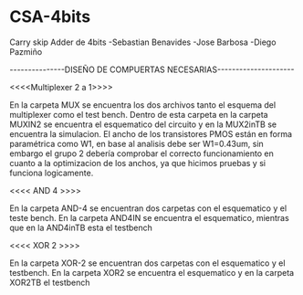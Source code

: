 # CSA-4bits
Carry skip Adder de 4bits 
-Sebastian Benavides
-Jose Barbosa
-Diego Pazmiño

---------------DISEÑO DE COMPUERTAS NECESARIAS---------------------

<<<<Multiplexer 2 a 1>>>>

En la carpeta MUX se encuentra los dos archivos tanto el esquema del multiplexer como el test bench. Dentro de esta carpeta
en la carpeta MUXIN2 se encuentra el esquematico del circuito y en la MUX2inTB se encuentra la simulacion.
El ancho de los transistores PMOS están en forma paramétrica como W1, en base al analisis debe ser W1=0.43um, sin embargo el grupo 2 debería comprobar el correcto funcionamiento en cuanto a la optimizacion de los anchos, ya que hicimos pruebas y si funciona logicamente. 

<<<< AND 4 >>>>	

En la carpeta AND-4 se encuentran dos carpetas con el esquematico y el teste bench. 
En la carpeta AND4IN se encuentra el esquematico, mientras que en la AND4inTB esta el testbench

<<<< XOR 2 >>>>

En la carpeta XOR-2 se encuentran dos carpetas con el esquematico y el testbench. 
En la carpeta XOR2 se encuentra el esquematico y en la carpeta XOR2TB el testbench
